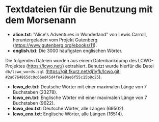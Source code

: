 # Textdateien für die Benutzung mit dem Morsenann

- **alice.txt**: "Alice's Adventures in Wonderland" von Lewis Carroll, heruntergeladen vom Projekt Gutenberg
(https://www.gutenberg.org/ebooks/11).
- **english.txt**: Die 3000 häufigsten englischen Wörter.

Die folgenden Dateien wurden aus einem Datenbankdump des LCWO-Projektes (https://lcwo.net/) extrahiert.
Benutzt wurde hierfür die Datei `db/lcwo_words.sql` (https://git.fkurz.net/dj1yfk/lcwo.git,
`#2a6764865dc9c66ed45d4fe429ae6f55c15b8c25`).

- **lcwo_de.txt**: Deutsche Wörter mit einer maximalen Länge von 7 Buchstaben (23278).
- **lcwo_en.txt**: Englische Wörter mit einer maximalen Länge von 7 Buchstaben (9622).
- **lcwo_dex.txt**: Deutsche Wörter, alle Längen (69502).
- **lcwo_enx.txt**: Englische Wörter, alle Längen (16514).
